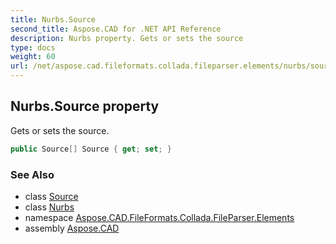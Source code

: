 ```yaml
---
title: Nurbs.Source
second_title: Aspose.CAD for .NET API Reference
description: Nurbs property. Gets or sets the source
type: docs
weight: 60
url: /net/aspose.cad.fileformats.collada.fileparser.elements/nurbs/source/
---
```

## Nurbs.Source property

Gets or sets the source.

```csharp
public Source[] Source { get; set; }
```

### See Also

* class [Source](../../source/)
* class [Nurbs](../)
* namespace [Aspose.CAD.FileFormats.Collada.FileParser.Elements](../../nurbs/)
* assembly [Aspose.CAD](../../../)


